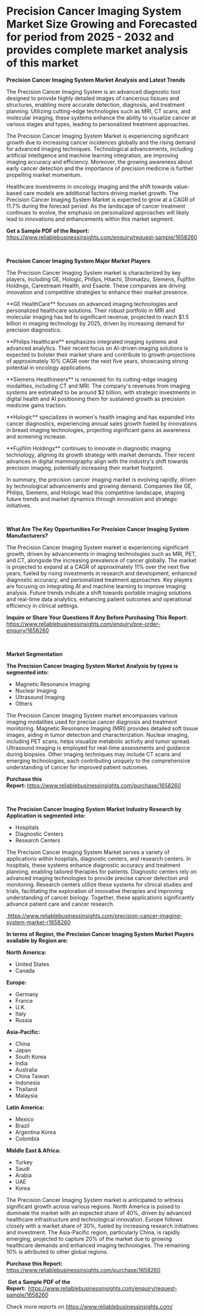 <p><h1>Precision Cancer Imaging System Market Size Growing and Forecasted for period from 2025 - 2032 and provides complete market analysis of this market</h1></p><p><strong>Precision Cancer Imaging System Market Analysis and Latest Trends</strong></p>
<p><p>The Precision Cancer Imaging System is an advanced diagnostic tool designed to provide highly detailed images of cancerous tissues and structures, enabling more accurate detection, diagnosis, and treatment planning. Utilizing cutting-edge technologies such as MRI, CT scans, and molecular imaging, these systems enhance the ability to visualize cancer at various stages and types, leading to personalized treatment approaches.</p><p>The Precision Cancer Imaging System Market is experiencing significant growth due to increasing cancer incidences globally and the rising demand for advanced imaging techniques. Technological advancements, including artificial intelligence and machine learning integration, are improving imaging accuracy and efficiency. Moreover, the growing awareness about early cancer detection and the importance of precision medicine is further propelling market momentum.</p><p>Healthcare investments in oncology imaging and the shift towards value-based care models are additional factors driving market growth. The Precision Cancer Imaging System Market is expected to grow at a CAGR of 11.7% during the forecast period. As the landscape of cancer treatment continues to evolve, the emphasis on personalized approaches will likely lead to innovations and enhancements within this market segment.</p></p>
<p><strong>Get a Sample PDF of the Report:&nbsp;</strong> <a href="https://www.reliablebusinessinsights.com/enquiry/request-sample/1658260?utm_campaign=3007&utm_medium=2&utm_source=Github&utm_content=ia&utm_term=23032025&utm_id=precision-cancer-imaging-system">https://www.reliablebusinessinsights.com/enquiry/request-sample/1658260</a></p>
<p>&nbsp;</p>
<p><strong>Precision Cancer Imaging System Major Market Players</strong></p>
<p><p>The Precision Cancer Imaging System market is characterized by key players, including GE, Hologic, Philips, Hitachi, Shimadzu, Siemens, Fujifilm Holdings, Carestream Health, and Esaote. These companies are driving innovation and competitive strategies to enhance their market presence.</p><p>**GE HealthCare** focuses on advanced imaging technologies and personalized healthcare solutions. Their robust portfolio in MRI and molecular imaging has led to significant revenue, projected to reach $1.5 billion in imaging technology by 2025, driven by increasing demand for precision diagnostics.</p><p>**Philips Healthcare** emphasizes integrated imaging systems and advanced analytics. Their recent focus on AI-driven imaging solutions is expected to bolster their market share and contribute to growth projections of approximately 10% CAGR over the next five years, showcasing strong potential in oncology applications.</p><p>**Siemens Healthineers** is renowned for its cutting-edge imaging modalities, including CT and MRI. The company's revenues from imaging systems are estimated to be around $2 billion, with strategic investments in digital health and AI positioning them for sustained growth as precision medicine gains traction.</p><p>**Hologic** specializes in women's health imaging and has expanded into cancer diagnostics, experiencing annual sales growth fueled by innovations in breast imaging technologies, projecting significant gains as awareness and screening increase.</p><p>**Fujifilm Holdings** continues to innovate in diagnostic imaging technology, aligning its growth strategy with market demands. Their recent advances in digital mammography align with the industry's shift towards precision imaging, potentially increasing their market footprint.</p><p>In summary, the precision cancer imaging market is evolving rapidly, driven by technological advancements and growing demand. Companies like GE, Philips, Siemens, and Hologic lead this competitive landscape, shaping future trends and market dynamics through innovation and strategic initiatives.</p></p>
<p>&nbsp;</p>
<p><strong>What Are The Key Opportunities For Precision Cancer Imaging System Manufacturers?</strong></p>
<p><p>The Precision Cancer Imaging System market is experiencing significant growth, driven by advancements in imaging technologies such as MRI, PET, and CT, alongside the increasing prevalence of cancer globally. The market is projected to expand at a CAGR of approximately 11% over the next five years, fueled by rising investments in research and development, enhanced diagnostic accuracy, and personalized treatment approaches. Key players are focusing on integrating AI and machine learning to improve imaging analysis. Future trends indicate a shift towards portable imaging solutions and real-time data analytics, enhancing patient outcomes and operational efficiency in clinical settings.</p></p>
<p><strong>Inquire or Share Your Questions If Any Before Purchasing This Report:</strong> <a href="https://www.reliablebusinessinsights.com/enquiry/pre-order-enquiry/1658260?utm_campaign=3007&utm_medium=2&utm_source=Github&utm_content=ia&utm_term=23032025&utm_id=precision-cancer-imaging-system">https://www.reliablebusinessinsights.com/enquiry/pre-order-enquiry/1658260</a></p>
<p>&nbsp;</p>
<p><strong>Market Segmentation</strong></p>
<p><strong>The Precision Cancer Imaging System Market Analysis by types is segmented into:</strong></p>
<p><ul><li>Magnetic Resonance Imaging</li><li>Nuclear Imaging</li><li>Ultrasound Imaging</li><li>Others</li></ul></p>
<p><p>The Precision Cancer Imaging System market encompasses various imaging modalities used for precise cancer diagnosis and treatment monitoring. Magnetic Resonance Imaging (MRI) provides detailed soft tissue images, aiding in tumor detection and characterization. Nuclear imaging, including PET scans, helps visualize metabolic activity and tumor spread. Ultrasound imaging is employed for real-time assessments and guidance during biopsies. Other imaging techniques may include CT scans and emerging technologies, each contributing uniquely to the comprehensive understanding of cancer for improved patient outcomes.</p></p>
<p><strong>Purchase this Report:&nbsp;</strong><a href="https://www.reliablebusinessinsights.com/purchase/1658260?utm_campaign=3007&utm_medium=2&utm_source=Github&utm_content=ia&utm_term=23032025&utm_id=precision-cancer-imaging-system">https://www.reliablebusinessinsights.com/purchase/1658260</a></p>
<p>&nbsp;</p>
<p><strong>The Precision Cancer Imaging System Market Industry Research by Application is segmented into:</strong></p>
<p><ul><li>Hospitals</li><li>Diagnostic Centers</li><li>Research Centers</li></ul></p>
<p><p>The Precision Cancer Imaging System Market serves a variety of applications within hospitals, diagnostic centers, and research centers. In hospitals, these systems enhance diagnostic accuracy and treatment planning, enabling tailored therapies for patients. Diagnostic centers rely on advanced imaging technologies to provide precise cancer detection and monitoring. Research centers utilize these systems for clinical studies and trials, facilitating the exploration of innovative therapies and improving understanding of cancer biology. Together, these applications significantly advance patient care and cancer research.</p></p>
<p><a href="https://www.reliablebusinessinsights.com/precision-cancer-imaging-system-market-r1658260?utm_campaign=3007&utm_medium=2&utm_source=Github&utm_content=ia&utm_term=23032025&utm_id=precision-cancer-imaging-system">&nbsp;https://www.reliablebusinessinsights.com/precision-cancer-imaging-system-market-r1658260</a></p>
<p><strong>In terms of Region, the Precision Cancer Imaging System Market Players available by Region are:</strong></p>
<p>
    <p> <strong> North America: </strong>
        <ul>
            <li>United States</li>
            <li>Canada</li>
        </ul>
        </p> 
    <p> <strong> Europe: </strong>
        <ul>
            <li>Germany</li>
            <li>France</li>
            <li>U.K.</li>
            <li>Italy</li>
            <li>Russia</li>
        </ul>
        </p> 
    <p> <strong> Asia-Pacific: </strong>
        <ul>
            <li>China</li>
            <li>Japan</li>
            <li>South Korea</li>
            <li>India</li>
            <li>Australia</li>
            <li>China Taiwan</li>
            <li>Indonesia</li>
            <li>Thailand</li>
            <li>Malaysia</li>
        </ul>
        </p> 
    <p> <strong> Latin America: </strong>
        <ul>
            <li>Mexico</li>
            <li>Brazil</li>
            <li>Argentina Korea</li>
            <li>Colombia</li>
        </ul>
        </p> 
    <p> <strong> Middle East & Africa: </strong>
        <ul>
            <li>Turkey</li>
            <li>Saudi</li>
            <li>Arabia</li>
            <li>UAE</li>
            <li>Korea</li>
        </ul>
    </p>
    </p>
<p><p>The Precision Cancer Imaging System market is anticipated to witness significant growth across various regions. North America is poised to dominate the market with an expected share of 40%, driven by advanced healthcare infrastructure and technological innovation. Europe follows closely with a market share of 30%, fueled by increasing research initiatives and investment. The Asia-Pacific region, particularly China, is rapidly emerging, projected to capture 20% of the market due to growing healthcare demands and enhanced imaging technologies. The remaining 10% is attributed to other global regions.</p></p>
<p><strong>Purchase this Report: </strong><a href="https://www.reliablebusinessinsights.com/purchase/1658260?utm_campaign=3007&utm_medium=2&utm_source=Github&utm_content=ia&utm_term=23032025&utm_id=precision-cancer-imaging-system">https://www.reliablebusinessinsights.com/purchase/1658260</a></p>
<p>&nbsp;<strong>Get a Sample PDF of the Report:&nbsp;&nbsp;</strong><a href="https://www.reliablebusinessinsights.com/enquiry/request-sample/1658260?utm_campaign=3007&utm_medium=2&utm_source=Github&utm_content=ia&utm_term=23032025&utm_id=precision-cancer-imaging-system">https://www.reliablebusinessinsights.com/enquiry/request-sample/1658260</a></p>
<p><strong></strong></p>
<p>Check more reports on <a href="https://www.reliablebusinessinsights.com/?utm_campaign=3007&utm_medium=2&utm_source=Github&utm_content=ia&utm_term=23032025&utm_id=precision-cancer-imaging-system">https://www.reliablebusinessinsights.com/</a></p>